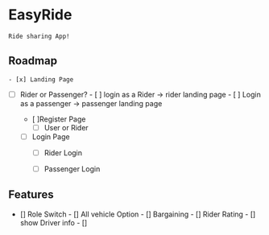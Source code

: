 # EasyRide
    Ride sharing App!


## Roadmap 
    - [x] Landing Page
 - [ ] Rider or Passenger?
            - [ ] login as a Rider -> rider landing page
            - [ ] Login as a passenger -> passenger landing page

    - [ ]Register Page
       - [ ] User or Rider

    - [ ] Login Page
       - [ ] Rider Login
        - [ ] Passenger Login

    





## Features
   - [] Role Switch
    - [] All vehicle Option
    - [] Bargaining
    - [] Rider Rating
    - [] show Driver info
    - [] 

